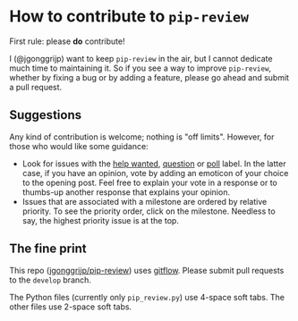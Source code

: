 # How to contribute to `pip-review`

First rule: please **do** contribute!

I (@jgonggrijp) want to keep `pip-review` in the air, but I cannot dedicate much time to maintaining it. So if you see a way to improve `pip-review`, whether by fixing a bug or by adding a feature, please go ahead and submit a pull request.

## Suggestions

Any kind of contribution is welcome; nothing is "off limits". However, for those who would like some guidance:

  - Look for issues with the [help wanted](https://github.com/jgonggrijp/pip-review/labels/help%20wanted), [question](https://github.com/jgonggrijp/pip-review/labels/question) or [poll](https://github.com/jgonggrijp/pip-review/labels/poll) label. In the latter case, if you have an opinion, vote by adding an emoticon of your choice to the opening post. Feel free to explain your vote in a response or to thumbs-up another response that explains your opinion.
  - Issues that are associated with a milestone are ordered by relative priority. To see the priority order, click on the milestone. Needless to say, the highest priority issue is at the top.

## The fine print

This repo ([jgonggrijp/pip-review](https://github.com/jgonggrijp/pip-review)) uses [gitflow](https://github.com/nvie/gitflow). Please submit pull requests to the `develop` branch.

The Python files (currently only `pip_review.py`) use 4-space soft tabs. The other files use 2-space soft tabs.
